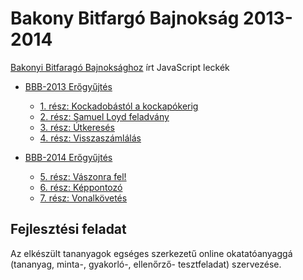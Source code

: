 # Bakony Bitfargó Bajnokság 2013-2014
[Bakonyi Bitfaragó Bajnoksághoz](https://verseny.mik.uni-pannon.hu/) írt JavaScript leckék

* [BBB-2013 Erőgyűjtés](https://verseny2013.mik.uni-pannon.hu/index.php/bemelegites-menu-2013.html)
  * [1. rész: Kockadobástól a kockapókerig](https://verseny2013.mik.uni-pannon.hu/jsverseny/jscourse/index.php)
  * [2. rész: Samuel Loyd feladvány](https://verseny2013.mik.uni-pannon.hu/jsverseny/jscourse/js2.php)
  * [3. rész: Útkeresés](https://verseny2013.mik.uni-pannon.hu/jsverseny/jscourse/js3.php)
  * [4. rész: Visszaszámlálás](https://verseny2013.mik.uni-pannon.hu/jsverseny/jscourse/js4.php)
  
* [BBB-2014 Erőgyűjtés](https://verseny2014.mik.uni-pannon.hu/index.php?option=com_content&view=article&id=126&Itemid=420)
  * [5. rész: Vászonra fel!](https://verseny2014.mik.uni-pannon.hu/jsverseny2014/js5.php)
  * [6. rész: Képpontozó](https://verseny2014.mik.uni-pannon.hu/jsverseny2014/js6.php)
  * [7. rész: Vonalkövetés](https://verseny2014.mik.uni-pannon.hu/jsverseny2014/js7.php)
  
## Fejlesztési feladat

Az elkészült tananyagok egséges szerkezetű online okatatóanyaggá (tananyag, minta-, gyakorló-, ellenőrző- tesztfeladat) szervezése.


